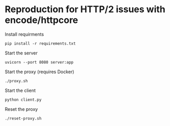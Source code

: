 # Reproduction for HTTP/2 issues with encode/httpcore

Install requirments
```
pip install -r requirements.txt
```

Start the server
```
uvicorn --port 8080 server:app
```

Start the proxy (requires Docker)
```
./proxy.sh
```

Start the client
```
python client.py
```

Reset the proxy
```
./reset-proxy.sh
```